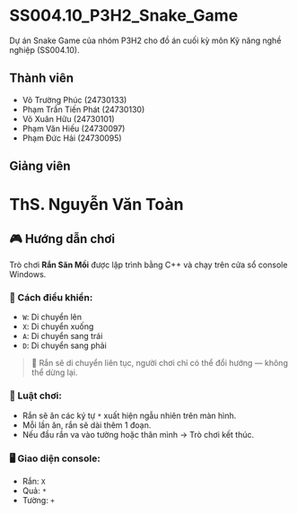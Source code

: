 
# SS004.10_P3H2_Snake_Game
Dự án Snake Game của nhóm P3H2 cho đồ án cuối kỳ môn Kỹ năng nghề nghiệp (SS004.10).

## Thành viên
- Võ Trường Phúc (24730133)
- Phạm Trần Tiến Phát (24730130)
- Võ Xuân Hữu (24730101)
- Phạm Văn Hiếu (24730097)
- Phạm Đức Hải (24730095)

## Giảng viên
ThS. Nguyễn Văn Toàn
=======
## 🎮 Hướng dẫn chơi

Trò chơi **Rắn Săn Mồi** được lập trình bằng C++ và chạy trên cửa sổ console Windows.

### 🔧 Cách điều khiển:

- `W`: Di chuyển lên
- `X`: Di chuyển xuống
- `A`: Di chuyển sang trái
- `D`: Di chuyển sang phải

> 🔁 Rắn sẽ di chuyển liên tục, người chơi chỉ có thể đổi hướng — không thể dừng lại.

### 🍎 Luật chơi:

- Rắn sẽ ăn các ký tự `*` xuất hiện ngẫu nhiên trên màn hình.
- Mỗi lần ăn, rắn sẽ dài thêm 1 đoạn.
- Nếu đầu rắn va vào tường hoặc thân mình → Trò chơi kết thúc.

### 🖥️ Giao diện console:

- Rắn: `X`
- Quả: `*`
- Tường: `+`

